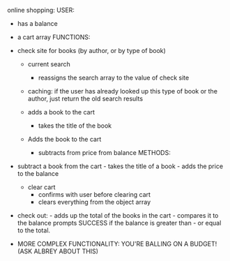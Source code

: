 online shopping:
USER: 
- has a balance
- a cart array
FUNCTIONS:
- check site for books (by author, or by type of book)
	 - current search
		- reassigns the search array to the value of check site
     - caching: if the user has already looked up this type of book or the author, just return the old search results

	- adds a book to the cart
		- takes the title of the book
     - Adds the book to the cart
		-  subtracts from price from balance
METHODS:
- subtract a book from the cart
		- takes the title of a book
			- adds the price to the balance

	- clear cart
		- confirms with user before clearing cart
		- clears everything from the object array
- check out:
	 	- adds up the total of the books in the cart
		- compares it to the balance prompts SUCCESS if the balance is greater than
		- or equal to the total.
- MORE COMPLEX FUNCTIONALITY: YOU'RE BALLING ON A BUDGET! (ASK ALBREY ABOUT THIS)


